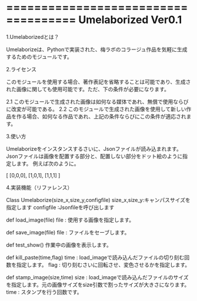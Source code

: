 ====================================
Umelaborized  Ver0.1
====================================

1.Umelaborizedとは？

Umelaborizeは、Pythonで実装された、梅ラボのコラージュ作品を気軽に生成するためのモジュールです。

2.ライセンス

このモジュールを使用する場合、著作表記を省略することは可能であり、生成された画像に関しても使用可能です。ただ、下の条件が必要になります。

2.1 このモジュールで生成された画像は如何なる媒体であれ、無償で使用ならびに改変が可能である。
2.2 このモジュールで生成された画像を使用して新しい作品を作る場合、如何なる作品であれ、上記の条件ならびにこの条件が適応されます。

3.使い方

Umelaborizeをインスタンスするさいに、Jsonファイルが読み込まれます。
Jsonファイルは画像を配置する部分と、配置しない部分をドット絵のように指定します。
例えば次のように。

[
 [0,0,0],
 [1,0,1],
 [1,1,1]
]

4.実装機能（リファレンス）

Class Umelaborize(size_x,size_y,configfile)
    size_x,size_y:キャンパスサイズを指定します
    configfile   :Jsonfileを呼び出します

def load_image(file)
    file : 使用する画像を指定します。

def save_image(file)
    file : ファイルをセーブします。

def test_show()
    作業中の画像を表示します。
    
def kill_paste(time,flag)
    time : load_imageで読み込んだファイルの切り刻む回数を指定します。
    flag : 切り刻むさいに回転させ、変色させるかを指定します。

def stamp_image(size,time)
    size : load_imageで読み込んだファイルのサイズを指定します。元の画像サイズをsize引数で割ったサイズが大きさになります。
    time : スタンプを行う回数です。


